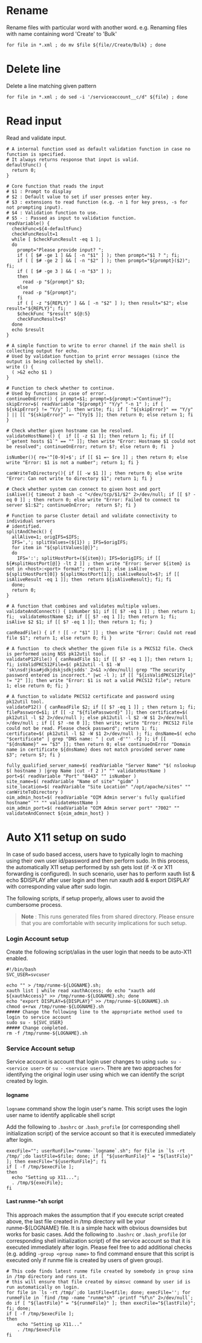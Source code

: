 # Rename
Rename files with particular word with another word.
e.g. Renaming files with name containing word 'Create' to 'Bulk'
```
for file in *.xml ; do mv $file ${file//Create/Bulk} ; done
```

# Delete line
Delete a line matching given pattern
```
for file in *.xml ; do sed -i '/serviceaccount__c/d" ${file} ; done
```

# Read input
Read and validate input.
```
# A internal function used as default validation function in case no function is specified.
# It always returns response that input is valid.
defaultFunc() {
  return 0;
}

# Core function that reads the input
# $1 : Prompt to display
# $2 : Default value to set if user presses enter key.
# $3 : extensions to read function (e.g. -n 1 for key press, -s for not prompting input).
# $4 : Validation function to use.
# $5 - : Passed as input to validation function.
readVariable() {
  checkFunc=${4-defaultFunc}
  checkFuncResult=1
  while [ $checkFuncResult -eq 1 ];
  do
    prompt="Please provide input? ";
    if ( [ $# -ge 1 ] && [ -n "$1" ] ); then prompt="$1 ? "; fi;
    if ( [ $# -ge 2 ] && [ -n "$2" ] ); then prompt="${prompt}($2)"; fi;
    if ( [ $# -ge 3 ] && [ -n "$3" ] );
    then
      read -p "${prompt}" $3;
    else
      read -p "${prompt}";
    fi
    if ( [ -z "${REPLY}" ] && [ -n "$2" ] ); then result="$2"; else result="${REPLY}"; fi;
    $checkFunc "$result" ${@:5}
    checkFuncResult=$?
  done
  echo $result
}

# A simple function to write to error channel if the main shell is collecting output for echo.
# Used by validation function to print error messages (since the output is being collected by shell).
write () {
  ( >&2 echo $1 )
}

# Function to check whether to continue.
# Used by functions in case of error.
continueOnError() { prompt=$1; prompt=${prompt:="Continue?"}; skipError=$( readVariable "${prompt}" "Y/y" "-n 1" ); if [ ${skipError} != "Y/y" ]; then write; fi; if [ "${skipError}" == "Y/y" ] || [[ "${skipError}" =~ ^[Yy]$ ]]; then return 0; else return 1; fi }

# Check whether given hostname can be resolved.
validateHostName() {  if [[ -z $1 ]]; then return 1; fi; if [[ "`getent hosts $1`" == "" ]]; then write "Error: Hostname $1 could not be resolved"; continueOnError; return $?; else return 0; fi  }

isNumber(){ re='^[0-9]+$'; if [[ $1 =~ $re ]] ; then return 0; else  write "Error: $1 is not a number"; return 1; fi }

canWriteToDirectory(){ if [[ -w $1 ]] ; then return 0; else write "Error: Can not write to directory $1"; return 1; fi }

# Check whether system can connect to given host and port
isAlive(){ timeout 2 bash -c "</dev/tcp/$1/$2" 2>/dev/null; if [[ $? -eq 0 ]] ; then return 0; else write "Error: Failed to connect to server $1:$2"; continueOnError;  return $?; fi }

# Function to parse Cluster detail and validate connectivity to individual servers
# identified.
splitAndCheck() {
  allAlive=1; origIFS=$IFS;
  IFS=','; splitValues=(${1}) ; IFS=$origIFS;
  for item in "${splitValues[@]}";
  do
    IFS=':'; splitHostPort=(${item}); IFS=$origIFS; if [[ ${#splitHostPort[@]} -lt 2 ]] ; then write "Error: Server ${item} is not in <host>:<port> format"; return 1; else isAlive ${splitHostPort[0]} ${splitHostPort[1]}; isAliveResult=$?; if [[ isAliveResult -eq 1 ]]; then  return ${isAliveResult}; fi; fi
  done;
  return 0;
}

# A function that combines and validates multiple values.
validateAndConnect() { isNumber $1; if [[ $? -eq 1 ]] ; then return 1; fi;  validateHostName $2; if [[ $? -eq 1 ]]; then return 1; fi; isAlive $2 $1; if [[ $? -eq 1 ]]; then return 1; fi; }

canReadFile() { if ! [[ -r "$1" ]] ; then write "Error: Could not read file $1"; return 1; else return 0; fi }

# A function  to check whether the given file is a PKCS12 file. Check is performed using NSS pk12util tool.
validateP12File() { canReadFile $1; if [[ $? -eq 1 ]]; then return 1; fi; isValidPKCS12File=$( pk12util -l $1 -W 'sk\nsd!jksa#jdkjdskjsdkjsdds' 2>&1 >/dev/null| grep "The security password entered is incorrect." |wc -l ); if [[ "${isValidPKCS12File}" != "2" ]]; then write "Error: $1 is not a valid PKCS12 file"; return 1; else return 0; fi; }

# A function to validate PKCS12 certificate and password using pk12util tool.
validateP12() { canReadFile $2; if [[ $? -eq 1 ]] ; then return 1; fi; filePassword=$1; if [[ -z "${filePassword}" ]]; then certificate=$( pk12util -l $2 2>/dev/null ); else pk12util -l $2 -W $1 2>/dev/null >/dev/null ; if [[ $? -ne 0 ]]; then write; write "Error: PKCS12 File could not be read. Please check password"; return 1; fi; certificate=$( pk12util -l $2 -W $1 2>/dev/null ); fi; dnsName=$( echo "$certificate" | grep "DNS name: " | cut -d'"' -f2 ); if [[ "${dnsName}" == "$3" ]]; then return 0; else continueOnError "Domain name in certificate ${dnsName} does not match provided server name $3"; return $?; fi }

fully_qualified_server_name=$( readVariable "Server Name" "$( nslookup $( hostname ) |grep Name |cut -f 2 )" "" validateHostName )
port=$( readVariable "Port" "8443" "" isNumber )
site_name=$( readVariable "Name of site" "gidm" )
site_location=$( readVariable "Site Location" "/opt/apache/sites" "" canWriteToDirectory )
oim_admin_host=$( readVariable "OIM Admin server's fully qualified hostname" "" "" validateHostName )
oim_admin_port=$( readVariable "OIM Admin server port" "7002" "" validateAndConnect ${oim_admin_host} )

```

# Auto X11 setup on sudo

In case of sudo based access, users have to typically login to maching using their own user id/password and then perform sudo. In this process, the automatically X11 setup performed by ssh gets lost (if -X or X11 forwarding is configured). In such scenario, user has to perform xauth list & echo $DISPLAY after user login and then run xauth add & export DISPLAY with corresponding value after sudo login.

The following scripts, if setup properly, allows user to avoid the cumbersome process.
> **Note** : This runs generated files from shared directory. Please ensure that you are comfortable with security implications for such setup.

### Login Account setup

Create the following script/alias in the user login that needs to be auto-X11 enabled.

```
#!/bin/bash
SVC_USER=svcuser

echo "" > /tmp/runme-${LOGNAME}.sh;
xauth list | while read xauthAccess; do echo "xauth add ${xauthAccess}" >> /tmp/runme-${LOGNAME}.sh; done
echo "export DISPLAY=${DISPLAY}" >> /tmp/runme-${LOGNAME}.sh
chmod o+rwx /tmp/runme-${LOGNAME}.sh
##### Change the following line to the appropriate method used to login to service account 
sudo su - ${SVC_USER}
##### Change completed.
rm -f /tmp/runme-${LOGNAME}.sh
```

### Service Account setup
Service account is account that login user changes to using `sudo su - <service user>` or `su - <service user>`. There are two approaches for identifying the original login user using which we can identify the script created by login.

#### logname
`logname` command show the login user's name. This script uses the login user name to identify applicable shell script

Add the following to `.bashrc` or `.bash_profile` (or corresponding shell initialization script) of the service account so that it is executed immediately after login.

```
execFile=""; userRunFile="runme-`logname`.sh"; for file in `ls -rt /tmp/`;do lastFile=$file; done; if [ "${userRunFile}" = "${lastFile}" ]; then execFile="${userRunFile}"; fi
if [ -f /tmp/$execFile ];
then
  echo "Setting up X11...";
  . /tmp/${execFile};
fi
```

#### Last runme-*sh script
This approach makes the assumption that if you execute script created above, the last file created in /tmp directory will be your runme-${LOGNAME} file. It is a simple hack with obvious downsides but works for basic cases.
Add the following to `.bashrc` or `.bash_profile` (or corresponding shell initialization script) of the service account so that it is executed immediately after login.
Please feel free to add additional checks (e.g. adding `-group <group name>` to find command ensure that this script is executed only if runme file is created by users of given group).

```
# This code finds latest runme file created by somebody in group sina in /tmp directory and runs it.
# this will ensure that file created by oimsvc command by user id is run automatically on login.
for file in `ls -rt /tmp/`;do lastFile=$file; done; execFile=''; for runmeFile in `find /tmp -name "runme*sh" -printf "%f\n" 2>/dev/null`; do if [ "${lastFile}" = "${runmeFile}" ]; then execFile="${lastFile}"; fi; done;
if [ -f /tmp/$execFile ];
then
    echo "Setting up X11..."
    . /tmp/$execFile
fi
```
